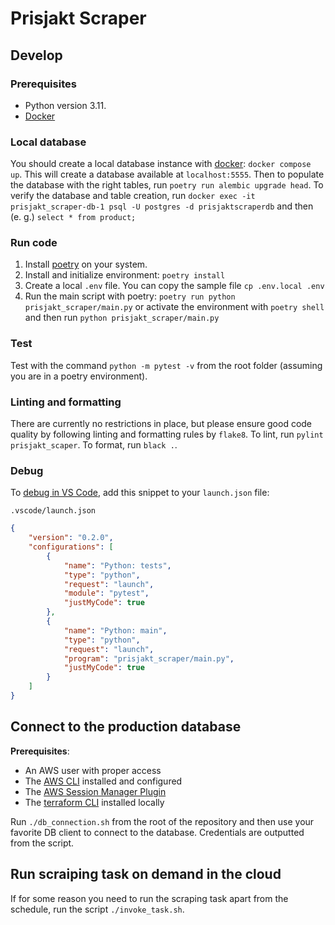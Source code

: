 # Prisjakt Scraper

## Develop

### Prerequisites

* Python version 3.11.
* [Docker](https://www.docker.com/get-started/)

### Local database

You should create a local database instance with [docker](https://www.docker.com/get-started/): `docker compose up`. This will create a database available at `localhost:5555`. Then to populate the database with the right tables, run `poetry run alembic upgrade head`. To verify the database and table creation, run `docker exec -it prisjakt_scraper-db-1 psql -U postgres -d prisjaktscraperdb` and then (e. g.) `select * from product;`

### Run code

1. Install [poetry](https://python-poetry.org/docs/#installation) on your system.
2. Install and initialize environment: `poetry install`
3. Create a local `.env` file. You can copy the sample file `cp .env.local .env`
4. Run the main script with poetry: `poetry run python prisjakt_scraper/main.py` or activate the environment with `poetry shell` and then run `python prisjakt_scraper/main.py`

### Test

Test with the command `python -m pytest -v` from the root folder (assuming you are in a poetry environment).

### Linting and formatting

There are currently no restrictions in place, but please ensure good code quality by following linting and formatting rules by `flake8`. To lint, run `pylint prisjakt_scaper`. To format, run `black .`.

### Debug

To [debug in  VS Code](https://code.visualstudio.com/docs/editor/debugging), add this snippet to your `launch.json` file:


`.vscode/launch.json`
```json
{
    "version": "0.2.0",
    "configurations": [
        {
            "name": "Python: tests",
            "type": "python",
            "request": "launch",
            "module": "pytest",
            "justMyCode": true
        },
        {
            "name": "Python: main",
            "type": "python",
            "request": "launch",
            "program": "prisjakt_scraper/main.py",
            "justMyCode": true
        }
    ]
}
```

## Connect to the production database

**Prerequisites**:
* An AWS user with proper access
* The [AWS CLI](https://aws.amazon.com/cli/) installed and configured
* The [AWS Session Manager Plugin](https://docs.aws.amazon.com/systems-manager/latest/userguide/session-manager-working-with-install-plugin.html)
* The [terraform CLI](https://developer.hashicorp.com/terraform/downloads) installed locally

Run `./db_connection.sh` from the root of the repository and then use your favorite DB client to connect to the database. Credentials are outputted from the script.

## Run scraiping task on demand in the cloud

If for some reason you need to run the scraping task apart from the schedule, run the script `./invoke_task.sh`.